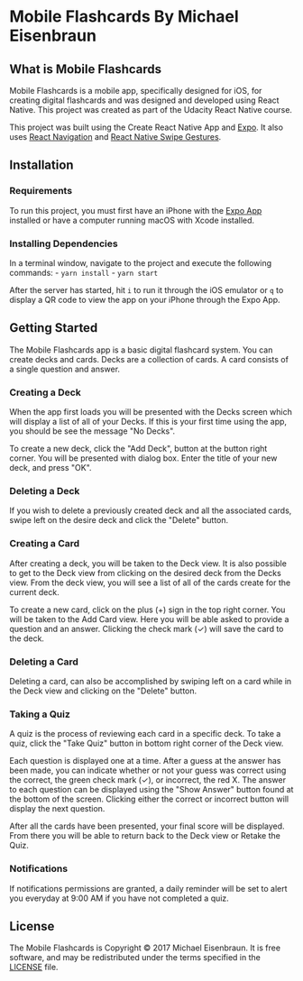 # Mobile Flashcards By Michael Eisenbraun

## What is Mobile Flashcards

Mobile Flashcards is a mobile app, specifically designed for iOS, for creating digital flashcards and was designed and developed using React Native. This project was created as part of the Udacity React Native course.

This project was built using the Create React Native App and [Expo](https://expo.io/). It also uses [React Navigation](https://github.com/react-community/react-navigation) and [React Native Swipe Gestures](https://github.com/glepur/react-native-swipe-gestures).


## Installation

### Requirements
To run this project, you must first have an iPhone with the [Expo App](https://itunes.apple.com/app/apple-store/id982107779?ct=www&mt=8) installed or have a computer running macOS with Xcode installed.  

### Installing Dependencies
In a terminal window, navigate to the project and execute the following commands:
    - `yarn install`
    - `yarn start`

After the server has started, hit `i` to run it through the iOS emulator or `q` to display a QR code to view the app on your iPhone through the Expo App.

## Getting Started
The Mobile Flashcards app is a basic digital flashcard system. You can create decks and cards. Decks are a collection of cards. A card consists of a single question and answer.

### Creating a Deck
When the app first loads you will be presented with the Decks screen which will display a list of all of your Decks. If this is your first time using the app, you should be see the message "No Decks".

To create a new deck, click the "Add Deck", button at the button right corner. You will be presented with dialog box. Enter the title of your new deck, and press "OK".

### Deleting a Deck
If you wish to delete a previously created deck and all the associated cards, swipe left on the desire deck and click the "Delete" button.

### Creating a Card
After creating a deck, you will be taken to the Deck view. It is also possible to get to the Deck view from clicking on the desired deck from the Decks view. From the deck view, you will see a list of all of the cards create for the current deck.

To create a new card, click on the plus (+) sign in the top right corner. You will be taken to the Add Card view. Here you will be able asked to provide a question and an answer. Clicking the check mark (✓) will save the card to the deck.

### Deleting a Card
Deleting a card, can also be accomplished by swiping left on a card while in the Deck view and clicking on the "Delete" button.

### Taking a Quiz
A quiz is the process of reviewing each card in a specific deck. To take a quiz, click the "Take Quiz" button in bottom right corner of the Deck view.

Each question is displayed one at a time. After a guess at the answer has been made, you can indicate whether or not your guess was correct using the correct, the green check mark (✓), or incorrect, the red X. The answer to each question can be displayed using the "Show Answer" button found at the bottom of the screen. Clicking either the correct or incorrect button will display the next question.

After all the cards have been presented, your final score will be displayed. From there you will be able to return back to the Deck view or Retake the Quiz.

### Notifications
If notifications permissions are granted, a daily reminder will be set to alert you everyday at 9:00 AM if you have not completed a quiz.

## License
The Mobile Flashcards is Copyright © 2017 Michael Eisenbraun. It is free software, and may be redistributed under the terms specified in the [LICENSE](/LICENSE) file.
